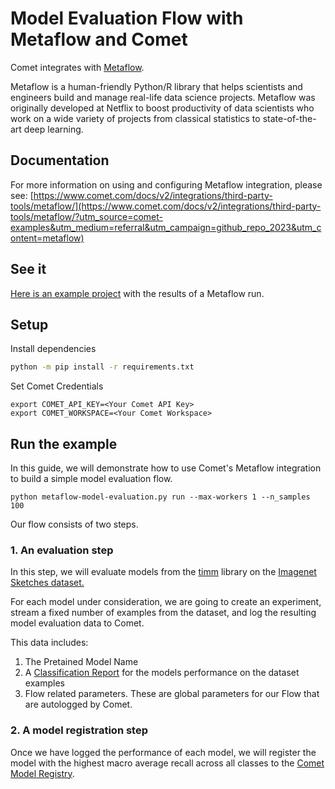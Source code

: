 # Model Evaluation Flow with Metaflow and Comet

Comet integrates with [Metaflow](https://metaflow.org/).

Metaflow is a human-friendly Python/R library that helps scientists and engineers build and manage real-life data science projects. Metaflow was originally developed at Netflix to boost productivity of data scientists who work on a wide variety of projects from classical statistics to state-of-the-art deep learning.

## Documentation

For more information on using and configuring Metaflow integration, please see: [https://www.comet.com/docs/v2/integrations/third-party-tools/metaflow/](https://www.comet.com/docs/v2/integrations/third-party-tools/metaflow/?utm_source=comet-examples&utm_medium=referral&utm_campaign=github_repo_2023&utm_content=metaflow)

## See it

[Here is an example project](https://www.comet.com/examples/comet-example-metaflow-model-evaluation/view/Erns9fTvjSvl7nLabBJoydPxg/panels?utm_source=comet-examples&utm_medium=referral&utm_campaign=github_repo_2023&utm_content=metaflow) with the results of a Metaflow run.

## Setup

Install dependencies

```bash
python -m pip install -r requirements.txt
```

Set Comet Credentials

```shell
export COMET_API_KEY=<Your Comet API Key>
export COMET_WORKSPACE=<Your Comet Workspace>
```

## Run the example

In this guide, we will demonstrate how to use Comet's Metaflow integration to build a simple model evaluation flow.

```shell
python metaflow-model-evaluation.py run --max-workers 1 --n_samples 100
```

Our flow consists of two steps.

### 1. An evaluation step

In this step, we will evaluate models from the [timm](https://timm.fast.ai/) library on the [Imagenet Sketches dataset.](https://huggingface.co/datasets/imagenet_sketch)

For each model under consideration, we are going to create an experiment, stream a fixed number of examples from the dataset, and log the resulting model evaluation data to Comet.

This data includes:

1. The Pretained Model Name
2. A [Classification Report](https://scikit-learn.org/stable/modules/generated/sklearn.metrics.classification_report.html#sklearn.metrics.classification_report) for the models performance on the dataset examples
3. Flow related parameters. These are global parameters for our Flow that are autologged by Comet.

### 2. A model registration step

Once we have logged the performance of each model, we will register the model with the highest macro average recall across all classes to the [Comet Model Registry](https://www.comet.com/site/products/machine-learning-model-versioning/?utm_source=comet-examples&utm_medium=referral&utm_campaign=github_repo_2023&utm_content=metaflow).

